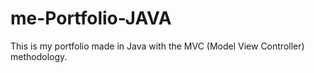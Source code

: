# me-Portfolio-JAVA
This is my portfolio made in Java with the MVC (Model View Controller) methodology.

